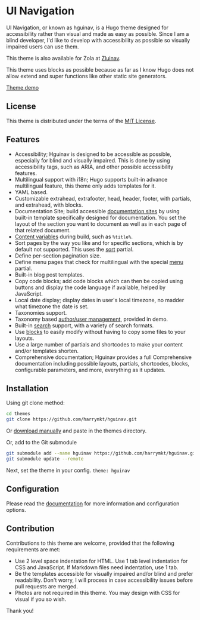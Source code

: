# UI Navigation
UI Navigation, or known as hguinav, is a Hugo theme designed for accessibility rather than visual and made as easy as possible. Since I am a blind developer, I'd like to develop with accessibility as possible so visually impaired users can use them.

This theme is also available for Zola at [Zluinav](https://github.com/harrymkt/zluinav).

This theme uses blocks as possible because as far as I know Hugo does not allow extend and super functions like other static site generators.

[Theme demo](https://harrymkt.github.io/hguinav)

## License
This theme is distributed under the terms of the [MIT License](https://github.com/harrymkt/hguinav/blob/main/LICENSE.md).

## Features
- Accessibility; Hguinav is designed to be accessible as possible, especially for blind and visually impaired. This is done by using accessibility tags, such as ARIA, and other possible accessibility features.
- Multilingual support with i18n; Hugo supports built-in advance multilingual feature, this theme only adds templates for it.
- YAML based.
- Customizable extrahead, extrafooter, head, header, footer, with partials, and extrahead, with blocks.
- Documentation Site; build accessible [documentation sites](https://harrymkt.github.io/hguinav/docs/documentation) by using built-in template specifically designed for documentation. You set the layout of the section you want to document as well as in each page of that related document.
- [Content variables](https://harrymkt.github.io/hguinav/docs/writing) during build, such as `%title%`.
- Sort pages by the way you like and for specific sections, which is by default not supported. This uses the [sort](https://harrymkt.github.io/hguinav/docs/partials/sort) partial.
- Define per-section pagination size.
- Define menu pages that check for multilingual with the special [menu](https://harrymkt.github.io/hguinav/docs/partials/menu) partial.
- Built-in blog post templates.
- Copy code blocks; add code blocks which can then be copied using buttons and display the code language if available, helped by JavaScript.
- Local date display; display dates in user's local timezone, no madder what timezone the date is set.
- Taxonomies support.
- Taxonomy based [author/user management](https://harrymkt.github.io/hguinav/docs/author-taxonomy), provided in demo.
- Built-in [search](https://harrymkt.github.io/hguinav/docs/search) support, with a variety of search formats.
- Use [blocks](https://harrymkt.github.io/hguinav/docs/blocks) to easily modify without having to copy some files to your layouts.
- Use a large number of partials and shortcodes to make your content and/or templates shorten.
- Comprehensive documentation; Hguinav provides a full Comprehensive documentation including possible layouts, partials, shortcodes, blocks, configurable parameters, and more, everything as it updates.

## Installation
Using git clone method:
```bash
cd themes
git clone https://github.com/harrymkt/hguinav.git
```
Or [download manually](https://github.com/harrymkt/hguinav/archive/refs/heads/main.zip) and paste in the themes directory.

Or, add to the Git submodule
```bash
git submodule add --name hguinav https://github.com/harrymkt/hguinav.git themes/hguinav
git submodule update --remote
```

Next, set the theme in your config.
`theme: hguinav`

## Configuration
Please read the [documentation](https://harrymkt.github.io/hguinav) for more information and configuration options.

## Contribution
Contributions to this theme are welcome, provided that the following requirements are met:
- Use 2 level space indentation for HTML. Use 1 tab level indentation for CSS and JavaScript. If Markdown files need indentation, use 1 tab.
- Be the templates accessible for visually impaired and/or blind and prefer readability. Don't worry, I will process in case accessibility issues before pull requests are merged.
- Photos are not required in this theme. You may design with CSS for visual if you so wish.

Thank you!